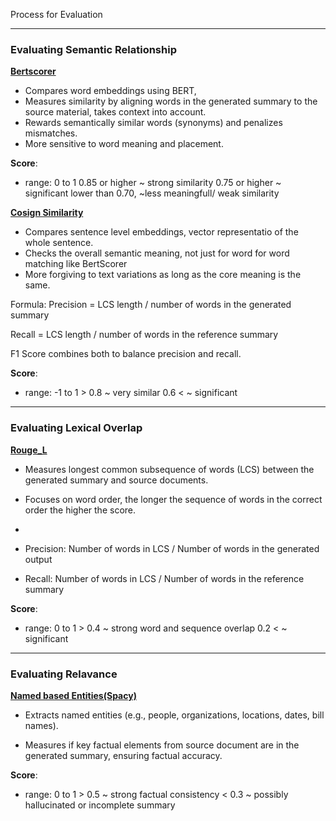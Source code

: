 Process for Evaluation

---

### **Evaluating Semantic Relationship**

**[Bertscorer](https://pypi.org/project/bert-score/)** 

*  Compares word embeddings using BERT,
*  Measures similarity by aligning words in the generated summary to the source material, takes context into account.
* Rewards semantically similar words (synonyms) and penalizes mismatches.
* More sensitive to word meaning and placement.


**Score**:
*   range: 0 to 1
         0.85 or higher ~ strong similarity
         0.75 or higher  ~ significant
         lower than 0.70, ~less meaningfull/ weak similarity



**[Cosign Similarity](https://scikit-learn.org/stable/modules/generated/sklearn.metrics.pairwise.cosine_similarity.html#cosine-similarity)**

*   Compares sentence level embeddings, vector representatio of the whole sentence.
*   Checks the overall semantic meaning, not just for word for word matching like BertScorer
* More forgiving to text variations as long as the core meaning is the same.

Formula:
  Precision = LCS length / number of words in the generated summary

  Recall = LCS length / number of words in the reference summary

  F1 Score combines both to balance precision and recall.

**Score**:
* range: -1 to 1
         > 0.8 ~ very similar
         0.6 < ~ significant
      
---


### **Evaluating Lexical Overlap**
**[Rouge_L](https://pypi.org/project/bert-score/)**


*   Measures longest common subsequence of words (LCS) between the generated summary and source documents.
*   Focuses on word order, the longer the sequence of words in the correct order the higher the score.
* 


*   Precision: Number of words in LCS / Number of words in the generated output
*   Recall: Number of words in LCS / Number of words in the reference summary

**Score**:

* range: 0 to 1
           > 0.4 ~ strong word and sequence overlap
              0.2 < ~ significant
---


### **Evaluating Relavance**

**[Named based Entities(Spacy)](https://spacy.io/api/entityrecognizer/)**


*  Extracts named entities (e.g., people, organizations, locations, dates, bill names).

* Measures if key factual elements from source document are in the generated summary, ensuring factual accuracy.

**Score**:
* range: 0 to 1
       > 0.5 ~ strong factual consistency
       < 0.3 ~ possibly hallucinated or incomplete summary

